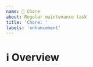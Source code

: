 ```yaml
---
name: 🎨 Chore
about: Regular maintenance task
title: 'Chore: '
labels: 'enhancement'
---
```


# ℹ Overview

<!--- 
Explain what needs to be cleaned up or changed to make the repository
a better developer experience.
-->
